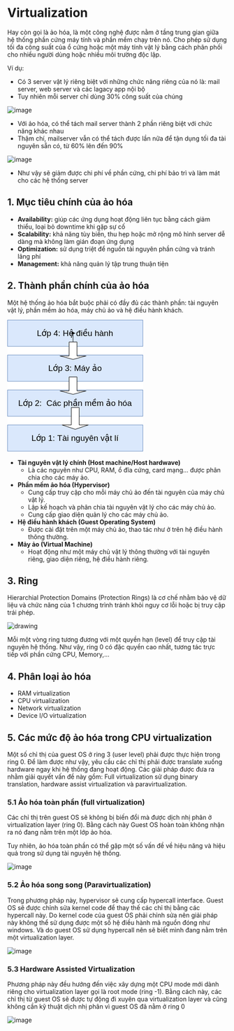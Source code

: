 # Virtualization
Hay còn gọi là ảo hóa, là một công nghệ được nằm ở tầng trung gian giữa hệ thống phần cứng máy tính và phần mềm chạy trên nó.
Cho phép sử dụng tối đa công suất của ổ cứng hoặc một máy tính vật lý bằng cách phân phối cho nhiều người dùng hoặc nhiều môi trường độc lập.

Ví dụ:
- Có 3 server vật lý riêng biệt với những chức năng riêng của nó là: mail server, web server và các lagacy app nội bộ
- Tuy nhiên mỗi server chỉ dùng 30% công suất của chúng

![image](https://user-images.githubusercontent.com/83684068/122864278-878ce600-d34e-11eb-8cb2-e337e45ce756.png)

- Với ảo hóa, có thể tách mail server thành 2 phần riêng biệt với chức năng khác nhau
- Thậm chí, mailserver vẫn có thể tách được lần nữa để tận dụng tối đa tài nguyên sẵn có, từ 60% lên đến 90%

![image](https://user-images.githubusercontent.com/83684068/122864482-ebafaa00-d34e-11eb-8f77-6cd22d4f5e8a.png)

- Như vậy sẽ giảm được chi phí về phần cứng, chi phí bảo trì và làm mát cho các hệ thống server

## 1. Mục tiêu chính của ảo hóa
- **Availability:** giúp các ứng dụng hoạt động liên tục bằng cách giảm thiểu, loại bỏ downtime khi gặp sự cố
- **Scalability:** khả năng tùy biến, thu hẹp hoặc mở rộng mô hình server dễ dàng mà không làm gián đoạn ứng dụng
- **Optimization:** sử dụng triệt để nguồn tài nguyên phần cứng và tránh lãng phí 
- **Management:** khả năng quản lý tập trung thuận tiện

## 2. Thành phần chính của ảo hóa
Một hệ thống ảo hóa bắt buộc phải có đầy đủ các thành phần: tài nguyên vật lý, phần mềm ảo hóa, máy chủ ảo và hệ điều hành khách.

![](https://raw.githubusercontent.com/khanhnt99/CCNA-LINUX-tips/master/Untitled%20Diagram.png)

- **Tài nguyên vật lý chính (Host machine/Host hardwave)**
  - Là các nguyên như CPU, RAM, ổ đĩa cứng, card mạng… được phân chia cho các máy ảo.
- **Phần mềm ảo hóa (Hypervisor)**
  - Cung cấp truy cập cho mỗi máy chủ ảo đến tài nguyên của máy chủ vật lý.
  - Lập kế hoạch và phân chia tài nguyên vật lý cho các máy chủ ảo.
  - Cung cấp giao diện quản lý cho các máy chủ ảo.
- **Hệ điều hành khách (Guest Operating System)**
  - Được cài đặt trên một máy chủ ảo, thao tác như ở trên hệ điều hành thông thường.
- **Mảy ảo (Virtual Machine)**
  - Hoạt động như một máy chủ vật lý thông thường với tài nguyên riêng, giao diện riêng, hệ điều hành riêng.

## 3. Ring
Hierarchial Protection Domains (Protection Rings) là cơ chế nhằm bảo vệ dữ liệu và chức năng của 1 chương trình tránh khỏi nguy cơ lỗi hoặc bị truy cập trái phép.

<img src="https://user-images.githubusercontent.com/83684068/123500359-bc0ee380-d667-11eb-8f5c-9a68e10e95ad.png" alt="drawing" width="450"/>

Mỗi một vòng ring tương đương với một quyền hạn (level) để truy cập tài nguyên hệ thống. Như vậy, ring 0 có đặc quyền cao nhất, tương tác trực tiếp với phần cứng CPU, Memory,...

## 4. Phân loại ảo hóa
- RAM virtualization
- CPU virtualization
- Network virtualization
- Device I/O virtualization
## 5. Các mức độ ảo hóa trong CPU virtualization
Một số chỉ thị của guest OS ở ring 3 (user level) phải được thực hiện trong ring 0. Để làm được như vậy, yêu cầu các chỉ thị phải được translate xuống hardware ngay khi hệ thống đang hoạt động. Các giải pháp được đưa ra nhằm giải quyết vấn đề này gồm: Full virtualization sử dụng binary translation, hardware assist virtualization và paravirtualization.
### 5.1 Ảo hóa toàn phần (full virtualization)
Các chỉ thị trên guest OS sẽ không bị biến đổi mà được dịch nhị phân ở virtualization layer (ring 0). Bằng cách này Guest OS hoàn toàn không nhận ra nó đang nằm trên một lớp ảo hóa.

Tuy nhiên, ảo hóa toàn phần có thể gặp một số vấn đề về hiệu năng và hiệu quả trong sử dụng tài nguyên hệ thống.

![image](https://user-images.githubusercontent.com/83684068/123499875-f2e2fa80-d663-11eb-828b-8260c0fd02a8.png)

### 5.2 Ảo hóa song song (Paravirtualization)
Trong phương pháp này, hypervisor sẽ cung cấp hypercall interface. Guest OS sẽ được chỉnh sửa kernel code để thay thế các chỉ thị bằng các hypercall này. Do kernel code của guest OS phải chỉnh sửa nên giải pháp này không thể sử dụng được một số hệ điều hành mã nguồn đóng như windows. Và do guest OS sử dụng hypercall nên sẽ biết mình đang nằm trên một virtualization layer.

![image](https://user-images.githubusercontent.com/83684068/123500638-c6ca7800-d669-11eb-87ae-4886cfaa6eb9.png)

### 5.3 Hardware Assisted Virtualization
Phương pháp này đều hướng đến việc xây dựng một CPU mode mới dành riêng cho virtualization layer gọi là root mode (ring -1). Bằng cách này, các chỉ thị từ guest OS sẽ được tự động đi xuyên qua virtualization layer và cũng không cần kỹ thuật dịch nhị phân vì guest OS đã nằm ở ring 0

![image](https://user-images.githubusercontent.com/83684068/123500723-3e98a280-d66a-11eb-83c0-af4a1da8adf5.png)

